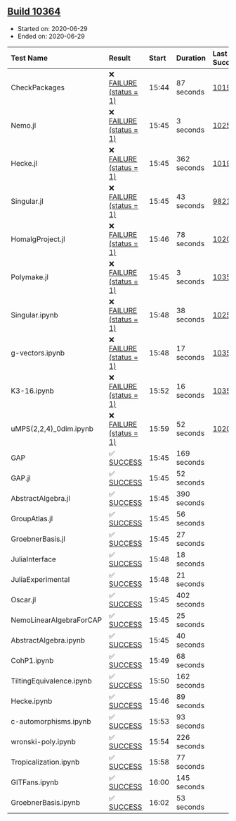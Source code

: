 ## [Build 10364](https://oscarci.mathematik.uni-kl.de/job/oscar/10364/)

* Started on: 2020-06-29
* Ended on: 2020-06-29

| Test Name    | Result | Start | Duration | Last Success | First Failure |
|:-------------|:-------|:------|:---------|:-------------|:--------------|
| CheckPackages | ❌ [FAILURE (status = 1)](https://oscarci.mathematik.uni-kl.de/job/oscar/10364/artifact/logs/build-10364/CheckPackages.log) | 15:44 | 87 seconds | [10197](https://oscarci.mathematik.uni-kl.de/job/oscar/10197/) | [10198](https://oscarci.mathematik.uni-kl.de/job/oscar/10198/) |
| Nemo.jl | ❌ [FAILURE (status = 1)](https://oscarci.mathematik.uni-kl.de/job/oscar/10364/artifact/logs/build-10364/Nemo.jl.log) | 15:45 | 3 seconds | [10252](https://oscarci.mathematik.uni-kl.de/job/oscar/10252/) | [10253](https://oscarci.mathematik.uni-kl.de/job/oscar/10253/) |
| Hecke.jl | ❌ [FAILURE (status = 1)](https://oscarci.mathematik.uni-kl.de/job/oscar/10364/artifact/logs/build-10364/Hecke.jl.log) | 15:45 | 362 seconds | [10197](https://oscarci.mathematik.uni-kl.de/job/oscar/10197/) | [10198](https://oscarci.mathematik.uni-kl.de/job/oscar/10198/) |
| Singular.jl | ❌ [FAILURE (status = 1)](https://oscarci.mathematik.uni-kl.de/job/oscar/10364/artifact/logs/build-10364/Singular.jl.log) | 15:45 | 43 seconds | [9821](https://oscarci.mathematik.uni-kl.de/job/oscar/9821/) | [9822](https://oscarci.mathematik.uni-kl.de/job/oscar/9822/) |
| HomalgProject.jl | ❌ [FAILURE (status = 1)](https://oscarci.mathematik.uni-kl.de/job/oscar/10364/artifact/logs/build-10364/HomalgProject.jl.log) | 15:46 | 78 seconds | [10209](https://oscarci.mathematik.uni-kl.de/job/oscar/10209/) | [10210](https://oscarci.mathematik.uni-kl.de/job/oscar/10210/) |
| Polymake.jl | ❌ [FAILURE (status = 1)](https://oscarci.mathematik.uni-kl.de/job/oscar/10364/artifact/logs/build-10364/Polymake.jl.log) | 15:45 | 3 seconds | [10356](https://oscarci.mathematik.uni-kl.de/job/oscar/10356/) | [10357](https://oscarci.mathematik.uni-kl.de/job/oscar/10357/) |
| Singular.ipynb | ❌ [FAILURE (status = 1)](https://oscarci.mathematik.uni-kl.de/job/oscar/10364/artifact/logs/build-10364/Singular.ipynb.log) | 15:48 | 38 seconds | [10252](https://oscarci.mathematik.uni-kl.de/job/oscar/10252/) | [10253](https://oscarci.mathematik.uni-kl.de/job/oscar/10253/) |
| g-vectors.ipynb | ❌ [FAILURE (status = 1)](https://oscarci.mathematik.uni-kl.de/job/oscar/10364/artifact/logs/build-10364/g-vectors.ipynb.log) | 15:48 | 17 seconds | [10356](https://oscarci.mathematik.uni-kl.de/job/oscar/10356/) | [10357](https://oscarci.mathematik.uni-kl.de/job/oscar/10357/) |
| K3-16.ipynb | ❌ [FAILURE (status = 1)](https://oscarci.mathematik.uni-kl.de/job/oscar/10364/artifact/logs/build-10364/K3-16.ipynb.log) | 15:52 | 16 seconds | [10356](https://oscarci.mathematik.uni-kl.de/job/oscar/10356/) | [10357](https://oscarci.mathematik.uni-kl.de/job/oscar/10357/) |
| uMPS(2,2,4)_0dim.ipynb | ❌ [FAILURE (status = 1)](https://oscarci.mathematik.uni-kl.de/job/oscar/10364/artifact/logs/build-10364/uMPS-2-2-4-_0dim.ipynb.log) | 15:59 | 52 seconds | [10209](https://oscarci.mathematik.uni-kl.de/job/oscar/10209/) | [10210](https://oscarci.mathematik.uni-kl.de/job/oscar/10210/) |
| GAP | ✅ [SUCCESS](https://oscarci.mathematik.uni-kl.de/job/oscar/10364/artifact/logs/build-10364/GAP.log) | 15:45 | 169 seconds |  |  |
| GAP.jl | ✅ [SUCCESS](https://oscarci.mathematik.uni-kl.de/job/oscar/10364/artifact/logs/build-10364/GAP.jl.log) | 15:45 | 52 seconds |  |  |
| AbstractAlgebra.jl | ✅ [SUCCESS](https://oscarci.mathematik.uni-kl.de/job/oscar/10364/artifact/logs/build-10364/AbstractAlgebra.jl.log) | 15:45 | 390 seconds |  |  |
| GroupAtlas.jl | ✅ [SUCCESS](https://oscarci.mathematik.uni-kl.de/job/oscar/10364/artifact/logs/build-10364/GroupAtlas.jl.log) | 15:45 | 56 seconds |  |  |
| GroebnerBasis.jl | ✅ [SUCCESS](https://oscarci.mathematik.uni-kl.de/job/oscar/10364/artifact/logs/build-10364/GroebnerBasis.jl.log) | 15:45 | 27 seconds |  |  |
| JuliaInterface | ✅ [SUCCESS](https://oscarci.mathematik.uni-kl.de/job/oscar/10364/artifact/logs/build-10364/JuliaInterface.log) | 15:48 | 18 seconds |  |  |
| JuliaExperimental | ✅ [SUCCESS](https://oscarci.mathematik.uni-kl.de/job/oscar/10364/artifact/logs/build-10364/JuliaExperimental.log) | 15:48 | 21 seconds |  |  |
| Oscar.jl | ✅ [SUCCESS](https://oscarci.mathematik.uni-kl.de/job/oscar/10364/artifact/logs/build-10364/Oscar.jl.log) | 15:45 | 402 seconds |  |  |
| NemoLinearAlgebraForCAP | ✅ [SUCCESS](https://oscarci.mathematik.uni-kl.de/job/oscar/10364/artifact/logs/build-10364/NemoLinearAlgebraForCAP.log) | 15:45 | 25 seconds |  |  |
| AbstractAlgebra.ipynb | ✅ [SUCCESS](https://oscarci.mathematik.uni-kl.de/job/oscar/10364/artifact/logs/build-10364/AbstractAlgebra.ipynb.log) | 15:45 | 40 seconds |  |  |
| CohP1.ipynb | ✅ [SUCCESS](https://oscarci.mathematik.uni-kl.de/job/oscar/10364/artifact/logs/build-10364/CohP1.ipynb.log) | 15:49 | 68 seconds |  |  |
| TiltingEquivalence.ipynb | ✅ [SUCCESS](https://oscarci.mathematik.uni-kl.de/job/oscar/10364/artifact/logs/build-10364/TiltingEquivalence.ipynb.log) | 15:50 | 162 seconds |  |  |
| Hecke.ipynb | ✅ [SUCCESS](https://oscarci.mathematik.uni-kl.de/job/oscar/10364/artifact/logs/build-10364/Hecke.ipynb.log) | 15:46 | 89 seconds |  |  |
| c-automorphisms.ipynb | ✅ [SUCCESS](https://oscarci.mathematik.uni-kl.de/job/oscar/10364/artifact/logs/build-10364/c-automorphisms.ipynb.log) | 15:53 | 93 seconds |  |  |
| wronski-poly.ipynb | ✅ [SUCCESS](https://oscarci.mathematik.uni-kl.de/job/oscar/10364/artifact/logs/build-10364/wronski-poly.ipynb.log) | 15:54 | 226 seconds |  |  |
| Tropicalization.ipynb | ✅ [SUCCESS](https://oscarci.mathematik.uni-kl.de/job/oscar/10364/artifact/logs/build-10364/Tropicalization.ipynb.log) | 15:58 | 77 seconds |  |  |
| GITFans.ipynb | ✅ [SUCCESS](https://oscarci.mathematik.uni-kl.de/job/oscar/10364/artifact/logs/build-10364/GITFans.ipynb.log) | 16:00 | 145 seconds |  |  |
| GroebnerBasis.ipynb | ✅ [SUCCESS](https://oscarci.mathematik.uni-kl.de/job/oscar/10364/artifact/logs/build-10364/GroebnerBasis.ipynb.log) | 16:02 | 53 seconds |  |  |

